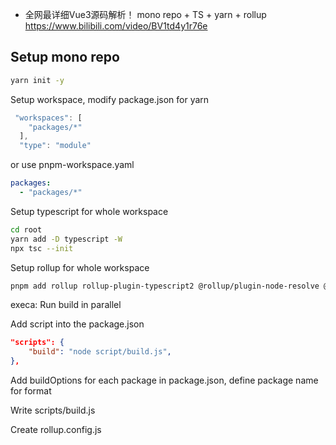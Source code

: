 - 全网最详细Vue3源码解析！
mono repo + TS + yarn + rollup
https://www.bilibili.com/video/BV1td4y1r76e


## Setup mono repo

```sh
yarn init -y
```

Setup workspace, modify package.json for yarn
```js
 "workspaces": [
    "packages/*"
  ],
  "type": "module"
```

or use pnpm-workspace.yaml

```yaml
packages:
  - "packages/*"
```

Setup typescript for whole workspace

```sh
cd root
yarn add -D typescript -W
npx tsc --init
```

Setup rollup for whole workspace
```sh
pnpm add rollup rollup-plugin-typescript2 @rollup/plugin-node-resolve @rollup/plugin-json execa -D -w
```
execa: Run build in parallel

Add script into the package.json
```json
"scripts": {
    "build": "node script/build.js",
},
```

Add buildOptions for each package in package.json, define package name for format

Write scripts/build.js

Create rollup.config.js


